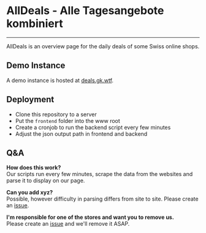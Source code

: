 # AllDeals - Alle Tagesangebote kombiniert
---

AllDeals is an overview page for the daily deals of some Swiss online shops.
## Demo Instance
A demo instance is hosted at [deals.gk.wtf](https://deals.gk.wtf).

## Deployment
* Clone this repository to a server
* Put the `frontend` folder into the www root
* Create a cronjob to run the backend script every few minutes
* Adjust the json output path in frontend and backend

## Q&A
**How does this work?**  
Our scripts run every few minutes, scrape the data from the websites and parse it to display on our page.  
  
**Can you add xyz?**  
Possible, however difficulty in parsing differs from site to site. Please create an [issue](https://github.com/herzkadani/alldeals/issues/new).  

**I'm responsible for one of the stores and want you to remove us.**  
Please create an [issue](https://github.com/herzkadani/alldeals/issues/new) and we'll remove it ASAP.